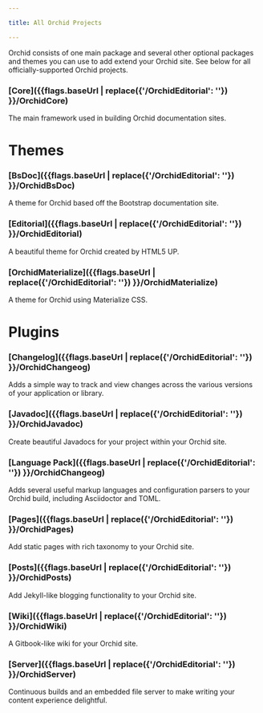 ```yaml
---

title: All Orchid Projects

---
```


Orchid consists of one main package and several other optional packages and themes you can use to add extend your Orchid 
site. See below for all officially-supported Orchid projects.

### [Core]({{flags.baseUrl | replace({'/OrchidEditorial': ''}) }}/OrchidCore)

The main framework used in building Orchid documentation sites.

# Themes

### [BsDoc]({{flags.baseUrl | replace({'/OrchidEditorial': ''}) }}/OrchidBsDoc)

A theme for Orchid based off the Bootstrap documentation site.

### [Editorial]({{flags.baseUrl | replace({'/OrchidEditorial': ''}) }}/OrchidEditorial)

A beautiful theme for Orchid created by HTML5 UP.

### [OrchidMaterialize]({{flags.baseUrl | replace({'/OrchidEditorial': ''}) }}/OrchidMaterialize)

A theme for Orchid using Materialize CSS.

# Plugins

### [Changelog]({{flags.baseUrl | replace({'/OrchidEditorial': ''}) }}/OrchidChangeog)

Adds a simple way to track and view changes across the various versions of your application or library.
    
### [Javadoc]({{flags.baseUrl | replace({'/OrchidEditorial': ''}) }}/OrchidJavadoc)

Create beautiful Javadocs for your project within your Orchid site.

### [Language Pack]({{flags.baseUrl | replace({'/OrchidEditorial': ''}) }}/OrchidChangeog)

Adds several useful markup languages and configuration parsers to your Orchid build, including Asciidoctor and TOML.

### [Pages]({{flags.baseUrl | replace({'/OrchidEditorial': ''}) }}/OrchidPages)

Add static pages with rich taxonomy to your Orchid site.

### [Posts]({{flags.baseUrl | replace({'/OrchidEditorial': ''}) }}/OrchidPosts)

Add Jekyll-like blogging functionality to your Orchid site.

### [Wiki]({{flags.baseUrl | replace({'/OrchidEditorial': ''}) }}/OrchidWiki)

A Gitbook-like wiki for your Orchid site.

### [Server]({{flags.baseUrl | replace({'/OrchidEditorial': ''}) }}/OrchidServer)

Continuous builds and an embedded file server to make writing your content experience delightful.
